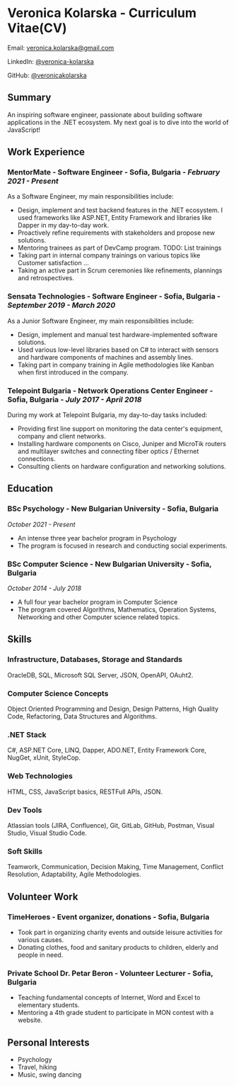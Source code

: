 # Veronica Kolarska - Curriculum Vitae(CV)

Email: veronica.kolarska@gmail.com

LinkedIn: [@veronica-kolarska](https://www.linkedin.com/in/veronica-kolarska/)

GitHub: [@veronicakolarska](https://github.com/veronicakolarska)

## Summary

An inspiring software engineer, passionate about building software applications in the .NET ecosystem. My next goal is to dive into the world of JavaScript!

## Work Experience

### **MentorMate** - **Software Engineer** - Sofia, Bulgaria - _February 2021 - Present_

As a Software Engineer, my main responsibilities include:
 - Design, implement and test backend features in the .NET ecosystem. I used frameworks like ASP.NET, Entity Framework and libraries like Dapper in my day-to-day work.
 - Proactively refine requirements with stakeholders and propose new solutions.
 - Mentoring trainees as part of DevCamp program.
 TODO: List trainings
 - Taking part in internal company trainings on various topics like Customer satisfaction ...
 - Taking an active part in Scrum ceremonies like refinements, plannings and retrospectives.

### **Sensata Technologies** - **Software Engineer** - Sofia, Bulgaria - _September 2019 - March 2020_

As a Junior Software Engineer, my main responsibilities include:
- Design, implement and manual test hardware-implemented software solutions.
- Used various low-level libraries based on C# to interact with sensors and hardware components of machines and assembly lines.
- Taking part in company training in Agile methodologies like Kanban when first introduced in the company.

### **Telepoint Bulgaria** - **Network Operations Center Engineer** - Sofia, Bulgaria - _July 2017 - April 2018_

During my work at Telepoint Bulgaria, my day-to-day tasks included:
 - Providing first line support on monitoring the data center's equipment, company and client networks.
 - Installing hardware components on Cisco, Juniper and MicroTik routers and multilayer switches and connecting fiber optics / Ethernet connections.
  - Consulting clients on hardware configuration and networking solutions.


## Education

### **BSc Psychology** - **New Bulgarian University** - Sofia, Bulgaria 
_October 2021 - Present_

- An intense three year bachelor program in Psychology
- The program is focused in research and conducting social experiments.

### **BSc Computer Science** - **New Bulgarian University** - Sofia, Bulgaria
_October 2014 - July 2018_

- A full four year bachelor program in Computer Science
- The program covered Algorithms, Mathematics, Operation Systems, Networking and other Computer science related topics.

## Skills

### Infrastructure, Databases, Storage and Standards

OracleDB, SQL, Microsoft SQL Server, JSON, OpenAPI, OAuht2.

### Computer Science Concepts

Object Oriented Programming and Design, Design Patterns, High Quality Code, Refactoring, Data Structures and Algorithms.

### .NET Stack

C#, ASP.NET Core, LINQ, Dapper, ADO.NET, Entity Framework Core, NugGet, xUnit, StyleCop.

### Web Technologies

HTML, CSS, JavaScript basics, RESTFull APIs, JSON.

### Dev Tools

Atlassian tools (JIRA, Confluence), Git, GitLab, GitHub, Postman, Visual Studio, Visual Studio Code.

### Soft Skills

Teamwork, Communication, Decision Making, Time Management, Conflict Resolution, Adaptability, Agile Methodologies.

## Volunteer Work

### **TimeHeroes** - **Event organizer, donations** - Sofia, Bulgaria

 - Took part in organizing charity events and outside leisure activities for various causes.
 - Donating clothes, food and sanitary products to children, elderly and people in need.

### **Private School Dr. Petar Beron** - **Volunteer Lecturer** - Sofia, Bulgaria

 - Teaching fundamental concepts of Internet, Word and Excel to elementary students.
 - Mentoring a 4th grade student to participate in MON contest with a website.

## Personal Interests

- Psychology
- Travel, hiking
- Music, swing dancing
